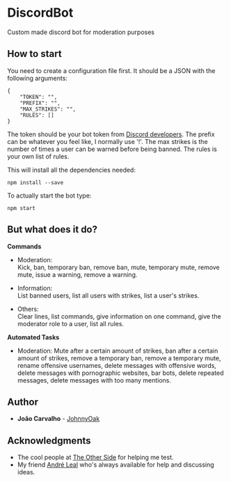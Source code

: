 # DiscordBot
Custom made discord bot for moderation purposes

## How to start
You need to create a configuration file first. It should be a JSON with the following arguments:
```
{
    "TOKEN": "",
    "PREFIX": "",
    "MAX_STRIKES": "",
    "RULES": []
}
```
The token should be your bot token from [Discord developers](https://discordapp.com/developers/applications/).
The prefix can be whatever you feel like, I normally use '!'.
The max strikes is the number of times a user can be warned before being banned.
The rules is your own list of rules.

This will install all the dependencies needed:
```
npm install --save
```

To actually start the bot type:
```
npm start
```

## But what does it do?
**Commands**  

* Moderation:  
Kick, ban, temporary ban, remove ban, mute, temporary mute, remove mute, issue a warning, remove a warning.

* Information:  
List banned users, list all users with strikes, list a user's strikes.

* Others:  
Clear lines, list commands, give information on one command, give the moderator role to a user, list all rules.

**Automated Tasks**  

* Moderation:
Mute after a certain amount of strikes, ban after a certain amount of strikes, remove a temporary ban, remove a temporary mute, rename offensive usernames, delete messages with offensive words, delete messages with pornographic websites, bar bots, delete repeated messages, delete messages with too many mentions.

## Author
* **João Carvalho** - [JohnnyOak](http://johnnyoak85.github.io/)

## Acknowledgments
* The cool people at [The Other Side](https://discord.gg/ZrdMG2R) for helping me test.
* My friend [André Leal](https://github.com/Agleal) who's always available for help and discussing ideas.
